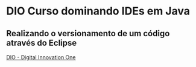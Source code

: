# DIO Curso dominando IDEs em Java



## Realizando o versionamento de um código através do Eclipse



[DIO - Digital Innovation One](https://digitalinnovation.one/sign-in)





